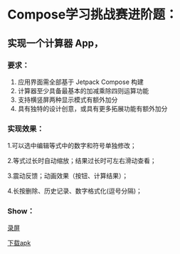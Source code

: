 # **Compose学习挑战赛进阶题：**

## **实现一个计算器 App，**

### **要求：**

1. 应用界面需全部基于 Jetpack Compose 构建
2. 计算器至少具备最基本的加减乘除四则运算功能
3. 支持横竖屏两种显示模式有额外加分
4. 具有独特的设计创意，或具有更多拓展功能有额外加分



### 实现效果：

1.可以选中编辑等式中的数字和符号单独修改；

2.等式过长时自动缩放；结果过长时可左右滑动查看；

3.震动反馈；动画效果（按钮、计算结果）；

4.长按删除、历史记录、数字格式化(逗号分隔)；

### Show：

[录屏](https://raw.githubusercontent.com/ozyl/AndroidComposeCalculator/master/demo.mp4)

[下载apk](https://raw.githubusercontent.com/ozyl/AndroidComposeCalculator/master/app-debug-demo.apk)


